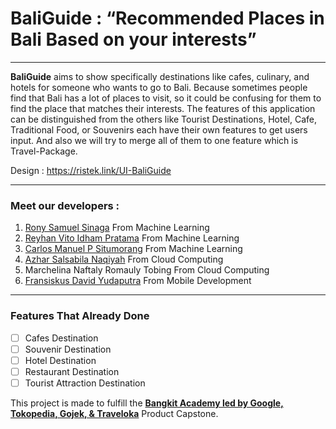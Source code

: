 # BaliGuide : “Recommended Places in Bali Based on your interests”
---
**BaliGuide** aims to show specifically destinations like cafes, culinary, and hotels for someone who wants to go to Bali. Because sometimes people find that Bali has a lot of places to visit, so it could be confusing for them to find the place that matches their interests. The features of this application can be distinguished from the others like Tourist Destinations, Hotel, Cafe, Traditional Food, or Souvenirs each have their own features to get users input. And also we will try to merge all of them to one feature which is Travel-Package. 

Design : https://ristek.link/UI-BaliGuide

---
### Meet our developers : 
1. [Rony Samuel Sinaga](https://github.com/ronysamuel29) From Machine Learning
2. [Reyhan Vito Idham Pratama](https://github.com/reyhanvito) From Machine Learning
3. [Carlos Manuel P Situmorang](https://github.com/Manuers123) From Machine Learning
4. [Azhar Salsabila Naqiyah](https://github.com/azharsalsabilaa) From Cloud Computing
5. Marchelina Naftaly Romauly Tobing From Cloud Computing
6. [Fransiskus David Yudaputra](https://github.com/CicusAjadah) From Mobile Development

---
### Features That Already Done

- [ ] Cafes Destination
- [ ] Souvenir Destination
- [ ] Hotel Destination
- [ ] Restaurant Destination
- [ ] Tourist Attraction Destination

This project is made to fulfill the **[Bangkit Academy led by Google, Tokopedia, Gojek, & Traveloka](https://grow.google/intl/id_id/bangkit/)** Product Capstone.

